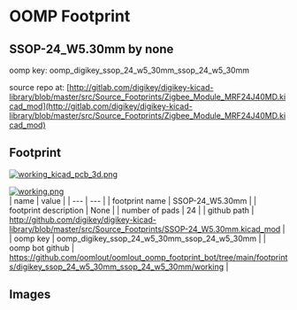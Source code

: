 # OOMP Footprint  
## SSOP-24_W5.30mm  by none  
  
oomp key: oomp_digikey_ssop_24_w5_30mm_ssop_24_w5_30mm  
  
source repo at: [http://gitlab.com/digikey/digikey-kicad-library/blob/master/src/Source_Footprints/Zigbee_Module_MRF24J40MD.kicad_mod](http://gitlab.com/digikey/digikey-kicad-library/blob/master/src/Source_Footprints/Zigbee_Module_MRF24J40MD.kicad_mod)  
## Footprint  
  
[![working_kicad_pcb_3d.png](working_kicad_pcb_3d_600.png)](working_kicad_pcb_3d.png)  
  
[![working.png](working_600.png)](working.png)  
| name | value | 
| --- | --- | 
| footprint name | SSOP-24_W5.30mm | 
| footprint description | None | 
| number of pads | 24 | 
| github path | http://github.com/digikey/digikey-kicad-library/blob/master/src/Source_Footprints/SSOP-24_W5.30mm.kicad_mod | 
| oomp key | oomp_digikey_ssop_24_w5_30mm_ssop_24_w5_30mm | 
| oomp bot github | https://github.com/oomlout/oomlout_oomp_footprint_bot/tree/main/footprints/digikey_ssop_24_w5_30mm_ssop_24_w5_30mm/working | 
## Images  

